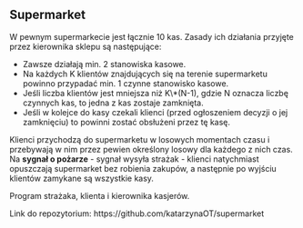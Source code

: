 ## Supermarket

<p>W pewnym supermarkecie jest łącznie 10 kas.
Zasady ich działania przyjęte przez kierownika sklepu są następujące:<br><ul>
<li>Zawsze działają min. 2 stanowiska kasowe.</li>
<li>Na każdych K klientów znajdujących się na terenie supermarketu powinno przypadać min. 1 czynne stanowisko kasowe.</li>
<li>Jeśli liczba klientów jest mniejsza niż K\*(N-1), gdzie N oznacza liczbę czynnych kas, to jedna z kas zostaje zamknięta.</li>
<li>Jeśli w kolejce do kasy czekali klienci (przed ogłoszeniem decyzji o jej zamknięciu) to powinni zostać obsłużeni przez tę kasę.</li></ul>
<p>Klienci przychodzą do supermarketu w losowych momentach czasu i przebywają w nim przez pewien określony losowy dla każdego z nich czas. Na <strong>sygnał o pożarze</strong> - sygnał wysyła strażak - klienci natychmiast opuszczają supermarket bez robienia zakupów, a następnie po wyjściu klientów zamykane są wszystkie kasy.
<p>Program strażaka, klienta i kierownika kasjerów.</p>

<p>Link do repozytorium: https://github.com/katarzynaOT/supermarket</p>
